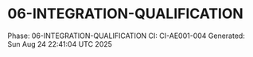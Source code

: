 # 06-INTEGRATION-QUALIFICATION
Phase: 06-INTEGRATION-QUALIFICATION
CI: CI-AE001-004
Generated: Sun Aug 24 22:41:04 UTC 2025

